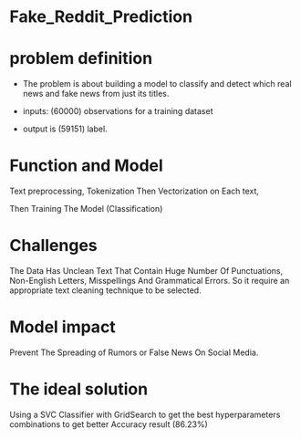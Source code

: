 # Fake_Reddit_Prediction

# problem definition

- The problem is about building a model to classify and detect which real news and fake news from just its titles.

- inputs: (60000) observations for a training dataset 
- output is (59151) label.

# Function and Model
Text preprocessing, Tokenization Then Vectorization on Each text, 

Then Training The Model (Classification)

# Challenges

The Data Has Unclean Text That Contain Huge Number Of Punctuations, Non-English Letters, Misspellings And Grammatical Errors. So it require an appropriate text cleaning technique to be selected.

# Model impact

Prevent The Spreading of Rumors or False News On Social Media. 

# The ideal solution

Using a SVC Classifier with GridSearch to get the best hyperparameters combinations to get better Accuracy result (86.23%)
